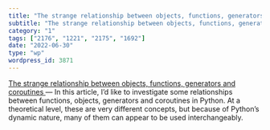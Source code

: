 ```yaml
---
title: "The strange relationship between objects, functions, generators and coroutines"
subtitle: "The strange relationship between objects, functions, generators and coroutines"
category: "1"
tags: ["2176", "1221", "2175", "1692"]
date: "2022-06-30"
type: "wp"
wordpress_id: 3871
---
```

[The strange relationship between objects, functions, generators and coroutines ](https://www.packt.com/bizarre-python/) — In this article, I’d like to investigate some relationships between functions, objects, generators and coroutines in Python. At a theoretical level, these are very different concepts, but because of Python’s dynamic nature, many of them can appear to be used interchangeably.